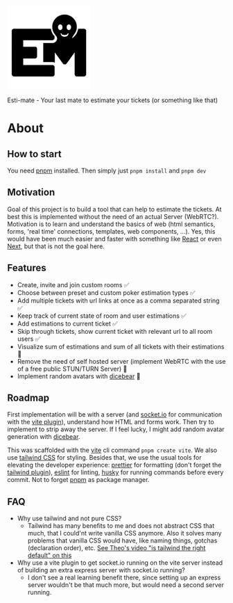 ![Esti-Mate Logo](./public/192.png)

Esti-mate - Your last mate to estimate your tickets (or something like that)

# About

## How to start

You need [pnpm](https://pnpm.io/) installed.
Then simply just `pnpm install` and `pnpm dev`

## Motivation

Goal of this project is to build a tool that can help to estimate the tickets. At best this is implemented without the need of an actual Server (WebRTC?). Motivation is to learn and understand the basics of web (html semantics, forms, 'real time' connections, templates, web components, ...).
Yes, this would have been much easier and faster with something like [React](https://react.dev/) or even [Next](https://nextjs.org/), but that is not the goal here.

## Features

- Create, invite and join custom rooms ✅
- Choose between preset and custom poker estimation types ✅
- Add multiple tickets with url links at once as a comma separated string ✅
- Keep track of current state of room and user estimations ✅
- Add estimations to current ticket ✅
- Skip through tickets, show current ticket with relevant url to all room users ✅
- Visualize sum of estimations and sum of all tickets with their estimations 🚧
- Remove the need of self hosted server (implement WebRTC with the use of a free public STUN/TURN Server) 🚧
- Implement random avatars with [dicebear](https://www.dicebear.com/) 🚧

## Roadmap

First implementation will be with a server (and [socket.io](https://socket.io/) for communication with the [vite plugin](https://github.com/vite-plugin-socket-io/vite-plugin-socket-io)), understand how HTML and forms work. Then try to implement to strip away the server.
If I feel lucky, I might add random avatar generation with [dicebear](https://www.dicebear.com/).

This was scaffolded with the [vite](https://vite.dev/) cli command `pnpm create vite`. We also use [tailwind CSS](https://tailwindcss.com/) for styling. Besides that, we use the usual tools for elevating the developer experience: [prettier](https://prettier.io/) for formatting (don't forget the [tailwind plugin](https://github.com/tailwindlabs/prettier-plugin-tailwindcss)), [eslint](https://eslint.org/) for linting, [husky](https://typicode.github.io/husky/) for running commands before every commit. Not to forget [pnpm](https://pnpm.io/) as package manager.

## FAQ

- Why use tailwind and not pure CSS?
  - Tailwind has many benefits to me and does not abstract CSS that much, that I could'nt write vanilla CSS anymore. Also it solves many problems that vanilla CSS would have, like naming things, gotchas (declaration order), etc. [See Theo's video "is tailwind the right default" on this](https://www.youtube.com/watch?v=oL0_PITvFto)
- Why use a vite plugin to get socket.io running on the vite server instead of building an extra express server with socket.io running?
  - I don't see a real learning benefit there, since setting up an express server wouldn't be that much more, but would need a second server running.
